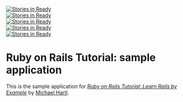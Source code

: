 [![Stories in Ready](http://badge.waffle.io/kmanzana/sample_app.png)](http://waffle.io/kmanzana/sample_app)  
[![Stories in Ready](http://badge.waffle.io/kmanzana/sample_app.png)](http://waffle.io/kmanzana/sample_app)  
[![Stories in Ready](http://badge.waffle.io/kmanzana/sample_app.png)](http://waffle.io/kmanzana/sample_app)  
[![Stories in Ready](http://badge.waffle.io/kmanzana/sample_app.png)](http://waffle.io/kmanzana/sample_app)  
[![Stories in Ready](http://badge.waffle.io/kmanzana/sample_app.png)](http://waffle.io/kmanzana/sample_app)  
# Ruby on Rails Tutorial: sample application

This is the sample application for
[*Ruby on Rails Tutorial: Learn Rails by Example*](http://railstutorial.org/)
by [Michael Hartl](http://michaelhartl.com/).